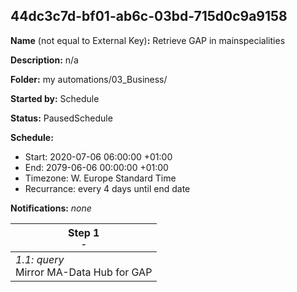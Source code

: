 ## 44dc3c7d-bf01-ab6c-03bd-715d0c9a9158

**Name** (not equal to External Key)**:** Retrieve GAP in mainspecialities

**Description:** n/a

**Folder:** my automations/03_Business/

**Started by:** Schedule

**Status:** PausedSchedule

**Schedule:**

* Start: 2020-07-06 06:00:00 +01:00
* End: 2079-06-06 00:00:00 +01:00
* Timezone: W. Europe Standard Time
* Recurrance: every 4 days until end date

**Notifications:** _none_


| Step 1<br>_<small>-</small>_ |
| --- |
| _1.1: query_<br>Mirror MA-Data Hub for GAP |
